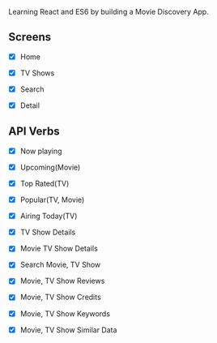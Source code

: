 Learning React and ES6 by building a Movie Discovery App.

## Screens

- [x] Home
- [x] TV Shows
- [x] Search
- [x] Detail


## API Verbs
- [x] Now playing
- [x] Upcoming(Movie)
- [x] Top Rated(TV)
- [x] Popular(TV, Movie)
- [x] Airing Today(TV)
- [x] TV Show Details
- [x] Movie TV Show Details
- [x] Search Movie, TV Show
- [x] Movie, TV Show Reviews
- [x] Movie, TV Show Credits
- [x] Movie, TV Show Keywords
- [x] Movie, TV Show Similar Data

